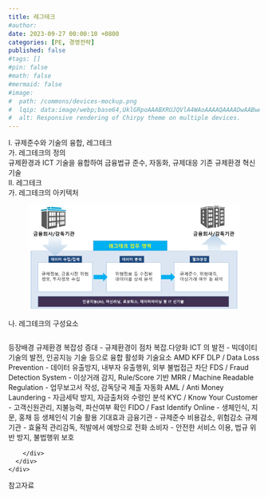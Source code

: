 ```yaml
---
title: 레그테크
#author: 
date: 2023-09-27 00:00:10 +0800
categories: [PE, 경영전략]
published: false
#tags: []
#pin: false
#math: false
#mermaid: false
#image:
#  path: /commons/devices-mockup.png
#  lqip: data:image/webp;base64,UklGRpoAAABXRUJQVlA4WAoAAAAQAAAADwAABwAAQUxQSDIAAAARL0AmbZurmr57yyIiqE8oiG0bejIYEQTgqiDA9vqnsUSI6H+oAERp2HZ65qP/VIAWAFZQOCBCAAAA8AEAnQEqEAAIAAVAfCWkAALp8sF8rgRgAP7o9FDvMCkMde9PK7euH5M1m6VWoDXf2FkP3BqV0ZYbO6NA/VFIAAAA
#  alt: Responsive rendering of Chirpy theme on multiple devices.
---
```


<div class="post-wrap">
  <div class="para">
    <div class="para-title">
      I. 규제준수와 기술의 융합, 레그테크
    </div>
    <div class="para-cntnt">
      <div class="para">
        <div class="para-title">
          가. 레그테크의 정의
        </div>
        <div class="para-cntnt">
            규제환경과 ICT 기술을 융합하여 금융법규 준수, 자동화, 규제대응 기존 규제환경 혁신기술
        </div>
      </div>
    </div>
  </div>
  
  <div class="para">
    <div class="para-title">
      II. 레그테크
    </div>
    <div class="para-cntnt">
      <div class="para">
        <div class="para-title">
          가. 레그테크의 아키텍처
        </div>
        <div class="para-cntnt">
          <figure class="post-figure">
            <img src="/assets/img/posts/레그테크.png" alt="레그테크">
<!--            <figcaption>Source: Unveiling the Metaverse: Exploring Emerging Trends, Multifaceted Perspectives, and Future Challenges</figcaption>-->
          </figure>
        </div>
      </div>
      <div class="para">
        <div class="para-title">
          나. 레그테크의 구성요소
        </div>
        <div class="para-cntnt">
          <table class="post-table">
          </table>
          등장배경
  규제환경 복잡성 증대 - 규제환경이 점차 복잡․다양화
  ICT 의 발전 - 빅데이티 기술의 발전, 인공지능 기술 등으로 융합 활성화
기술요소 AMD KFF
  DLP / Data Loss Prevention - 데이터 유출방지, 내부자 유출행위, 외부 불법접근 차단
  FDS / Fraud Detection System - 이상거래 감지, Rule/Score 기반
  MRR / Machine Readable Regulation - 업무보고서 작성, 감독당국 제출 자동화
  AML / Anti Money Laundering - 자금세탁 방지, 자금출처와 수령인 분석
  KYC / Know Your Customer - 고객신원관리, 지불능력, 파산여부 확인
  FIDO / Fast Identify Online - 생체인식, 지문, 홍채 등 생체인식 기술 활용
기대효과
  금융기관 - 규제준수 비용감소, 위험감소
  규제기관 - 효율적 관리감독, 적발에서 예방으로 전화
  소비자 - 안전한 서비스 이용, 법규 위반 방지, 불법행위 보호

        </div>
      </div>
    </div>
  </div>

  <div class="refr-wrap">
    <div class="refr-title">
        참고자료
    </div>
    <ol class="refr-list">
    <!--    <li>(나현식, 최대선) <a target="_blank" href="https://scienceon.kisti.re.kr/commons/util/originalView.do?cn=JAKO202225948430499&oCn=JAKO202225948430499&dbt=JAKO&journal=NJOU00291864">메타버스 보안 위협 요소 및 대응 방안 검토</a></li>-->
    <!--    <li>(M. Uddin, S. Manickam, H. Ullah, M. Obaidat and A. Dandoush) <a target="_blank" href="https://ieeexplore.ieee.org/abstract/document/10138386">Unveiling the Metaverse: Exploring Emerging Trends, Multifaceted Perspectives, and Future Challenges</a></li>-->
    </ol>
  </div>
</div>
